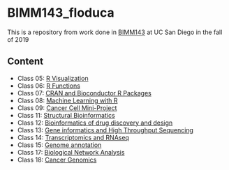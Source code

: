 # BIMM143_floduca

This is a repository from work done in [BIMM143](https://bioboot.github.io/bimm143_F19) at UC San Diego in the fall of 2019

## Content
- Class 05: [R Visualization](https://github.com/floduca/BIMM143_floduca/blob/master/Pro05/Pro05.md)
- Class 06: [R Functions](https://github.com/floduca/BIMM143_floduca/blob/master/Pro06/Pro06.md)
- Class 07: [CRAN and Bioconductor R Packages](https://github.com/floduca/BIMM143_floduca/blob/master/Pro07/RMD07.md)
- Class 08: [Machine Learning with R](https://github.com/floduca/BIMM143_floduca/blob/master/Pro08/Pro08-Handson.md)
- Class 09: [Cancer Cell Mini-Project](https://github.com/floduca/BIMM143_floduca/blob/master/Pro09/Pro09.md)
- Class 11: [Structural Bioinformatics](https://github.com/floduca/BIMM143_floduca/blob/master/Pro11/Pro11.md)
- Class 12: [Bioinformatics of drug discovery and design](https://github.com/floduca/BIMM143_floduca/blob/master/Pro12/pro12.md)
- Class 13: [Gene informatics and High Throughput Sequencing](https://github.com/floduca/BIMM143_floduca/blob/master/Pro14/Pro14.md)
- Class 14: [Transcriptomics and RNAseq](https://github.com/floduca/BIMM143_floduca/blob/master/Pro14/Pro14.md)
- Class 15: [Genome annotation](https://github.com/floduca/BIMM143_floduca/tree/master/Pro15)
- Class 17: [Biological Network Analysis](https://github.com/floduca/BIMM143_floduca/blob/master/Pro17/pro17.md)
- Class 18: [Cancer Genomics](https://github.com/floduca/BIMM143_floduca/blob/master/Pro18/Pro18.md)
